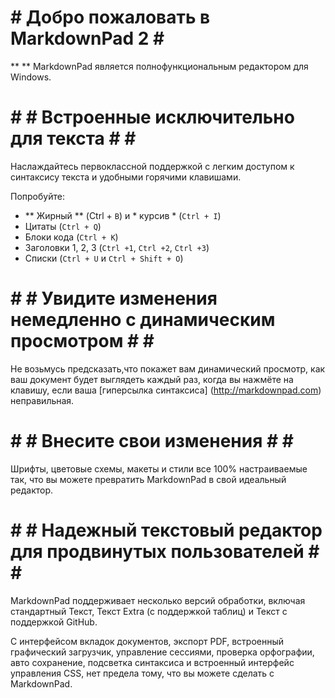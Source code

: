
# # Добро пожаловать в MarkdownPad 2 # # 

** ** MarkdownPad является полнофункциональным редактором для Windows.

# # # Встроенные исключительно для текста # # # 

Наслаждайтесь первоклассной поддержкой с легким доступом к синтаксису текста и удобными горячими клавишами. 

Попробуйте: 

- ** Жирный ** (Ctrl + `B`) и * курсив * (`Ctrl + I`) 
- Цитаты (`Ctrl + Q`) 
- Блоки кода (`Ctrl + K`) 
- Заголовки 1, 2, 3 (`Ctrl +1`, `Ctrl +2`, `Ctrl +3`) 
- Списки (`Ctrl + U` и `Ctrl + Shift + O`)

# # # Увидите изменения немедленно с динамическим просмотром # # # 
 
 Не возьмусь предсказать,что покажет вам динамический просмотр, как ваш документ будет выглядеть каждый раз, когда вы нажмёте на клавишу, если ваша [гиперсылка синтаксиса] (http://markdownpad.com) неправильная.

# # # Внесите свои изменения # # # 

Шрифты, цветовые схемы, макеты и стили все 100% настраиваемые так, что вы можете превратить MarkdownPad в свой идеальный редактор.

# # # Надежный текстовый редактор для продвинутых пользователей # # # 

MarkdownPad поддерживает несколько версий обработки, включая стандартный Текст, Текст Extra (с поддержкой таблиц) и Текст с поддержкой GitHub. 

С интерфейсом вкладок документов, экспорт PDF, встроенный графический загрузчик, управление сессиями, проверка орфографии, авто сохранение, подсветка синтаксиса и встроенный интерфейс управления CSS, нет предела тому, что вы можете сделать с MarkdownPad.
